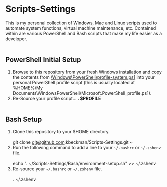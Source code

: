 # Scripts-Settings #
This is my personal collection of Windows, Mac and Linux scripts used to automate system functions, virtual machine 
maintenance, etc. Contained within are various PowerShell and Bash scripts that make my life easier as a developer.
<br/><br/>

## PowerShell Initial Setup ##
1. Browse to this repository from your fresh Windows installation and copy the contents from 
[\Windows\PowerShell\profile-system.ps1](https://raw.github.com/kbeckman/Scripts-Settings/master/PowerShell/profile-system.ps1) 
into your personal PowerShell profile script (this is usually located at %HOME%\My Documents\WindowsPowerShell\Microsoft.PowerShell_profile.ps1).
2. Re-Source your profile script... <strong>. $PROFILE</strong>
<br/><br/>

## Bash Setup ##
1. Clone this repository to your $HOME directory.<br/><br/>
    git clone git@github.com:kbeckman/Scripts-Settings.git ~
2. Run the following command to add a line to your `~/.bashrc` or `~/.zshenv` file.<br/><br/>
    echo ". ~/Scripts-Settings/Bash/environment-setup.sh" >> ~/.zshenv
3. Re-source your `~/.bashrc` or `~/.zshenv` file.<br/><br/>
    . ~/.zshenv
